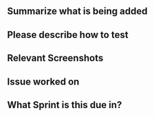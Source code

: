 <!---
Pull request template for Grim’s Coffin. Feel free to remove comments as you fill out information.
--->
## Summarize what is being added
<!--- Can use bullet lists here to cover new additions, but give a bit more detail than what is given in commit messages --->

## Please describe how to test
<!---Give the important steps needed for testing your main changes--->

## Relevant Screenshots
<!---Paste in some screenshots to help reduce the need for excess testing. If screenshots are not relevant here, then remove this section--->

## Issue worked on
<!---Paste in a link to the issue this PR addresses--->

## What Sprint is this due in?
<!---Only need to indicate here which week/deliverable the PR is for--->
